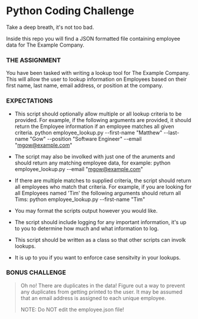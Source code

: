 # Python Coding Challenge
Take a deep breath, it's not too bad.

Inside this repo you will find a JSON formatted file containing employee data for The Example Company.

### THE ASSIGNMENT
You have been tasked with writing a lookup tool for The Example Company.
This will allow the user to lookup information on Employees based on their first name, last name, email address, or position at the company.

### EXPECTATIONS
- This script should optionally allow multiple or all lookup criteria to be provided.
For example, if the following arguments are provided, it should return the Employee information if an employee matches all given criteria. 
python employee_lookup.py --first-name "Matthew" --last-name "Gow" --position "Software Engineer" --email "mgow@example.com"

- The script may also be involked with just one of the aruments and should return any matching employee data, for example:
python employee_lookup.py --email "mgow@example.com"

- If there are multiple matches to supplied criteria, the script should return all employees who match that criteria.
For example, if you are looking for all Employees named 'Tim' the following arguments should return all Tims:
python employee_lookup.py --first-name "Tim"

- You may format the scripts output however you would like.

- The script should include logging for any important information, it's up to you to determine how much and what information to log.

- This script should be written as a class so that other scripts can involk lookups.

- It is up to you if you want to enforce case sensitvity in your lookups.

### BONUS CHALLENGE
>Oh no! There are duplicates in the data! 
Figure out a way to prevent any duplicates from getting printed to the user.
It may be assumed that an email address is assigned to each unique employee.
>  
>NOTE: Do NOT edit the employee.json file!
